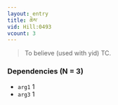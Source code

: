 ```yaml
---
layout: entry
title: ཆེས་
vid: Hill:0493
vcount: 3
---
```

> To believe (used with yid) TC\.


### Dependencies (N = 3)
* `arg1` 1
* `arg3` 1
